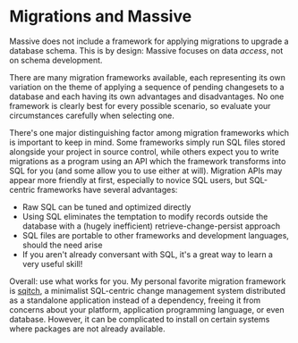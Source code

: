 # Migrations and Massive

Massive does not include a framework for applying migrations to upgrade a database schema. This is by design: Massive focuses on data _access_, not on schema development. 

There are many migration frameworks available, each representing its own variation on the theme of applying a sequence of pending changesets to a database and each having its own advantages and disadvantages. No one framework is clearly best for every possible scenario, so evaluate your circumstances carefully when selecting one.

There's one major distinguishing factor among migration frameworks which is important to keep in mind. Some frameworks simply run SQL files stored alongside your project in source control, while others expect you to write migrations as a program using an API which the framework transforms into SQL for you (and some allow you to use either at will). Migration APIs may appear more friendly at first, especially to novice SQL users, but SQL-centric frameworks have several advantages:

* Raw SQL can be tuned and optimized directly
* Using SQL eliminates the temptation to modify records outside the database with a (hugely inefficient) retrieve-change-persist approach
* SQL files are portable to other frameworks and development languages, should the need arise
* If you aren't already conversant with SQL, it's a great way to learn a very useful skill!

Overall: use what works for you. My personal favorite migration framework is [sqitch](https://sqitch.org), a minimalist SQL-centric change management system distributed as a standalone application instead of a dependency, freeing it from concerns about your platform, application programming language, or even database. However, it can be complicated to install on certain systems where packages are not already available.
